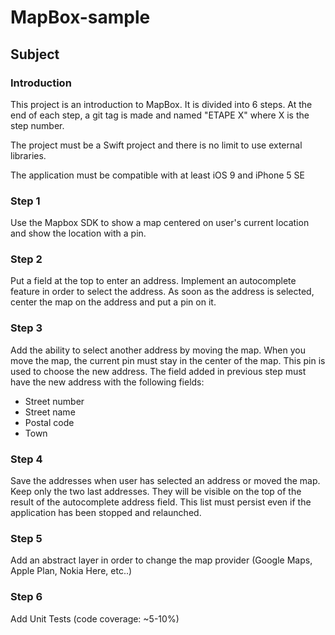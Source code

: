 # MapBox-sample
## Subject
### Introduction
This project is an introduction to MapBox. It is divided into 6 steps. At the end of each step, a git tag is made and named "ETAPE X" where X is the step number.

The project must be a Swift project and there is no limit to use external libraries.

The application must be compatible with at least iOS 9 and iPhone 5 SE

### Step 1
Use the Mapbox SDK to show a map centered on user's current location and show the location with a pin.

### Step 2
Put a field at the top to enter an address. Implement an autocomplete feature in order to select the address. As soon as the address is selected, center the map on the address and put a pin on it.

### Step 3
Add the ability to select another address by moving the map. When you move the map, the current pin must stay in the center of the map. This pin is used to choose the new address. The field added in previous step must have the new address with the following fields: 

 - Street number
 - Street name
 - Postal code
 - Town

### Step 4
Save the addresses when user has selected an address or moved the map. Keep only the two last addresses. They will be visible on the top of the result of the autocomplete address field. This list must persist even if the application has been stopped and relaunched.

### Step 5
Add an abstract layer in order to change the map provider (Google Maps, Apple Plan, Nokia Here, etc..)

### Step 6 
Add Unit Tests (code coverage: ~5-10%)


